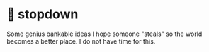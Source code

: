 # :poop: stopdown
Some genius bankable ideas I hope someone "steals" so the world becomes a better place. I do not have time for this.
